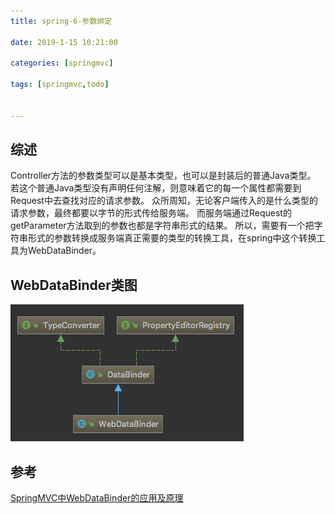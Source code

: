 ```yaml
---
title: spring-6-参数绑定

date: 2019-1-15 10:21:00

categories: [springmvc]

tags: [springmvc,todo]


---
```


## 综述

Controller方法的参数类型可以是基本类型，也可以是封装后的普通Java类型。
若这个普通Java类型没有声明任何注解，则意味着它的每一个属性都需要到Request中去查找对应的请求参数。
众所周知，无论客户端传入的是什么类型的请求参数，最终都要以字节的形式传给服务端。
而服务端通过Request的getParameter方法取到的参数也都是字符串形式的结果。
所以，需要有一个把字符串形式的参数转换成服务端真正需要的类型的转换工具，在spring中这个转换工具为WebDataBinder。

## WebDataBinder类图

![](spring-6-参数绑定/webDataBinder.png)




## 参考

[SpringMVC中WebDataBinder的应用及原理](https://blog.csdn.net/qq_22985751/article/details/80885541)

